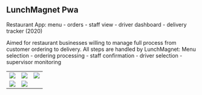 <h2>LunchMagnet Pwa</h2>
<p>Restaurant App: menu - orders - staff view - driver dashboard - delivery tracker (2020)</p>
<p> Aimed for restaurant businesses willing to manage full process from customer ordering to delivery.
All steps are handled by LunchMagnet: Menu selection - ordering processing - staff confirmation - driver selection - supervisor monitoring</p>
  <table>
    <tr>
      <td> <img  src='https://florentletendre.com/images/lm1.png'/></td>
      <td><img  src='https://florentletendre.com/images/lm6.png'/>	</td>
      <td><img   src='https://florentletendre.com/images/lm3.png'/></td>
  </tr>
  <tr>
      <td><img   src='https://florentletendre.com/images/lm4.png'/>	</td>
      <td><img  src='https://florentletendre.com/images/lm5.png'/></td>
    </tr>
  </table>
 
									
					
					
					
